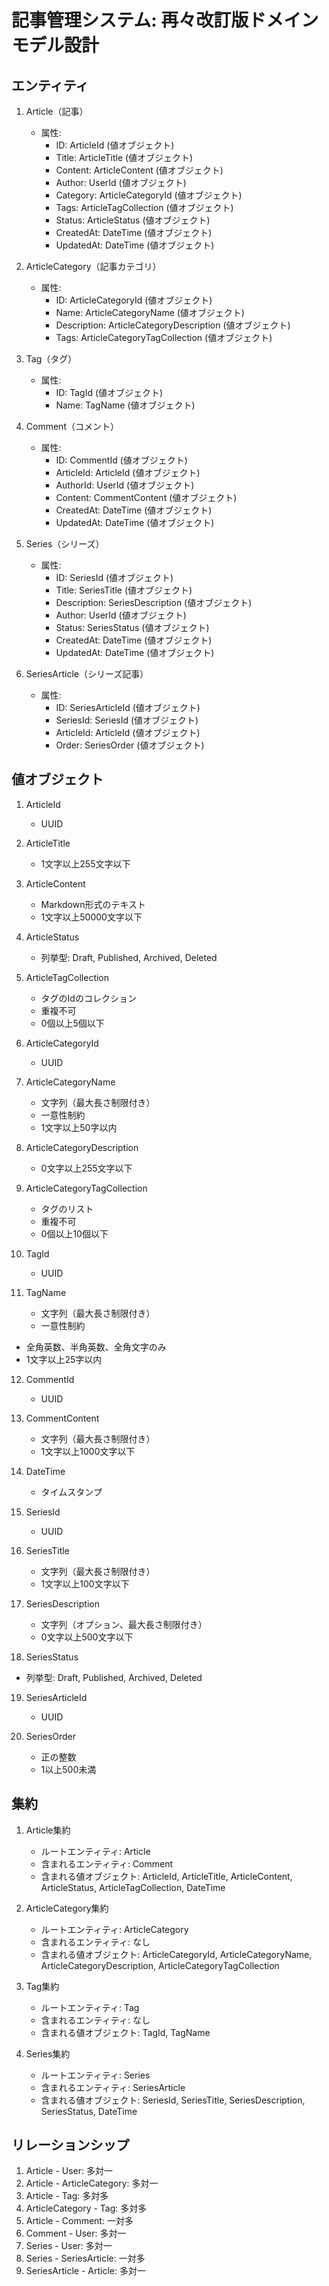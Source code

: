 # 記事管理システム: 再々改訂版ドメインモデル設計

## エンティティ

1. Article（記事）
   - 属性:
     - ID: ArticleId (値オブジェクト)
     - Title: ArticleTitle (値オブジェクト)
     - Content: ArticleContent (値オブジェクト)
     - Author: UserId (値オブジェクト)
     - Category: ArticleCategoryId (値オブジェクト)
     - Tags: ArticleTagCollection (値オブジェクト)
     - Status: ArticleStatus (値オブジェクト)
     - CreatedAt: DateTime (値オブジェクト)
     - UpdatedAt: DateTime (値オブジェクト)

2. ArticleCategory（記事カテゴリ）
   - 属性:
     - ID: ArticleCategoryId (値オブジェクト)
     - Name: ArticleCategoryName (値オブジェクト)
     - Description: ArticleCategoryDescription (値オブジェクト)
     - Tags: ArticleCategoryTagCollection (値オブジェクト)

3. Tag（タグ）
   - 属性:
     - ID: TagId (値オブジェクト)
     - Name: TagName (値オブジェクト)

4. Comment（コメント）
   - 属性:
     - ID: CommentId (値オブジェクト)
     - ArticleId: ArticleId (値オブジェクト)
     - AuthorId: UserId (値オブジェクト)
     - Content: CommentContent (値オブジェクト)
     - CreatedAt: DateTime (値オブジェクト)
     - UpdatedAt: DateTime (値オブジェクト)

5. Series（シリーズ）
   - 属性:
     - ID: SeriesId (値オブジェクト)
     - Title: SeriesTitle (値オブジェクト)
     - Description: SeriesDescription (値オブジェクト)
     - Author: UserId (値オブジェクト)
     - Status: SeriesStatus (値オブジェクト)
     - CreatedAt: DateTime (値オブジェクト)
     - UpdatedAt: DateTime (値オブジェクト)

6. SeriesArticle（シリーズ記事）
   - 属性:
     - ID: SeriesArticleId (値オブジェクト)
     - SeriesId: SeriesId (値オブジェクト)
     - ArticleId: ArticleId (値オブジェクト)
     - Order: SeriesOrder (値オブジェクト)

## 値オブジェクト

1. ArticleId
   - UUID

2. ArticleTitle
   - 1文字以上255文字以下

3. ArticleContent
   - Markdown形式のテキスト
   - 1文字以上50000文字以下

4. ArticleStatus
   - 列挙型: Draft, Published, Archived, Deleted

5. ArticleTagCollection
   - タグのIdのコレクション
   - 重複不可
   - 0個以上5個以下

6. ArticleCategoryId
   - UUID

7. ArticleCategoryName
   - 文字列（最大長さ制限付き）
   - 一意性制約
   - 1文字以上50字以内

8. ArticleCategoryDescription
   - 0文字以上255文字以下

9. ArticleCategoryTagCollection
   - タグのリスト
   - 重複不可
   - 0個以上10個以下

10. TagId
    - UUID

11. TagName
    - 文字列（最大長さ制限付き）
    - 一意性制約
   - 全角英数、半角英数、全角文字のみ
   - 1文字以上25字以内

12. CommentId
    - UUID

13. CommentContent
    - 文字列（最大長さ制限付き）
    - 1文字以上1000文字以下

14. DateTime
    - タイムスタンプ

15. SeriesId
    - UUID

16. SeriesTitle
    - 文字列（最大長さ制限付き）
    - 1文字以上100文字以下

17. SeriesDescription
    - 文字列（オプション、最大長さ制限付き）
    - 0文字以上500文字以下

18. SeriesStatus
   - 列挙型: Draft, Published, Archived, Deleted

19. SeriesArticleId
    - UUID

20. SeriesOrder
    - 正の整数
    - 1以上500未満

## 集約

1. Article集約
   - ルートエンティティ: Article
   - 含まれるエンティティ: Comment
   - 含まれる値オブジェクト: ArticleId, ArticleTitle, ArticleContent, ArticleStatus, ArticleTagCollection, DateTime

2. ArticleCategory集約
   - ルートエンティティ: ArticleCategory
   - 含まれるエンティティ: なし
   - 含まれる値オブジェクト: ArticleCategoryId, ArticleCategoryName, ArticleCategoryDescription, ArticleCategoryTagCollection

3. Tag集約
   - ルートエンティティ: Tag
   - 含まれるエンティティ: なし
   - 含まれる値オブジェクト: TagId, TagName

4. Series集約
   - ルートエンティティ: Series
   - 含まれるエンティティ: SeriesArticle
   - 含まれる値オブジェクト: SeriesId, SeriesTitle, SeriesDescription, SeriesStatus, DateTime

## リレーションシップ

1. Article - User: 多対一
2. Article - ArticleCategory: 多対一
3. Article - Tag: 多対多
4. ArticleCategory - Tag: 多対多
5. Article - Comment: 一対多
6. Comment - User: 多対一
7. Series - User: 多対一
8. Series - SeriesArticle: 一対多
9. SeriesArticle - Article: 多対一
